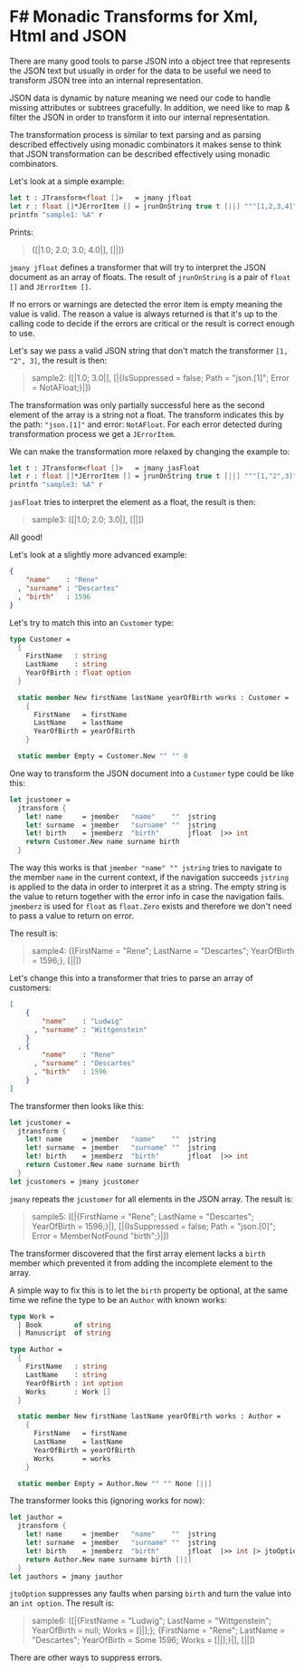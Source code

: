 # F# Monadic Transforms for Xml, Html and JSON

There are many good tools to parse JSON into a object tree that represents the JSON text but usually in order for the data to be useful we need to transform JSON tree into an internal representation.

JSON data is dynamic by nature meaning we need our code to handle missing attributes or subtrees gracefully. In addition, we need like to map & filter the JSON in order to transform it into our internal representation.

The transformation process is similar to text parsing and as parsing described effectively using monadic combinators it makes sense to think that JSON transformation can be described effectively using monadic combinators.

Let's look at a simple example:

```fsharp
let t : JTransform<float []>   = jmany jfloat
let r : float []*JErrorItem [] = jrunOnString true t [||] """[1,2,3,4]"""
printfn "sample1: %A" r
```

Prints:

> ([|1.0; 2.0; 3.0; 4.0|], [||])

`jmany jfloat` defines a transformer that will try to interpret the JSON document as an array of floats. The result of `jrunOnString` is a pair of `float []` and `JErrorItem []`.

If no errors or warnings are detected the error item is empty meaning the value is valid. The reason a value is always returned is that it's up to the calling code to decide if the errors are critical or the result is correct enough to use.

Let's say we pass a valid JSON string that don't match the transformer `[1, "2", 3]`, the result is then:

> sample2: ([|1.0; 3.0|], [|{IsSuppressed = false;
>                   Path = "json.[1]";
>                   Error = NotAFloat;}|])

The transformation was only partially successful here as the second element of the array is a string not a float. The transform indicates this by the path: `"json.[1]"` and error: `NotAFloat`. For each error detected during transformation process we get a `JErrorItem`.

We can make the transformation more relaxed by changing the example to:

```fsharp
let t : JTransform<float []>   = jmany jasFloat
let r : float []*JErrorItem [] = jrunOnString true t [||] """[1,"2",3]"""
printfn "sample3: %A" r
```

`jasFloat` tries to interpret the element as a float, the result is then:

> sample3: ([|1.0; 2.0; 3.0|], [||])

All good!

Let's look at a slightly more advanced example:

```json
{
    "name"    : "Rene"
  , "surname" : "Descartes"
  , "birth"   : 1596
}
```

Let's try to match this into an `Customer` type:

```fsharp
type Customer =
  {
    FirstName   : string
    LastName    : string
    YearOfBirth : float option
  }

  static member New firstName lastName yearOfBirth works : Customer =
    {
      FirstName   = firstName
      LastName    = lastName
      YearOfBirth = yearOfBirth
    }

  static member Empty = Customer.New "" "" 0
```

One way to transform the JSON document into a `Customer` type could be like this:

```fsharp
let jcustomer =
  jtransform {
    let! name     = jmember   "name"    ""  jstring
    let! surname  = jmember   "surname" ""  jstring
    let! birth    = jmemberz  "birth"       jfloat  |>> int
    return Customer.New name surname birth
  }
```

The way this works is that `jmember "name" "" jstring` tries to navigate to the member `name` in the current context, if the navigation succeeds `jstring` is applied to the data in order to interpret it as a string. The empty string is the value to return together with the error info in case the navigation fails. `jmemberz` is used for `float` as `float.Zero` exists and therefore we don't need to pass a value to return on error.

The result is:

> sample4: ({FirstName = "Rene";
>  LastName = "Descartes";
>  YearOfBirth = 1596;}, [||])

Let's change this into a transformer that tries to parse an array of customers:

```json
[
    {
        "name"    : "Ludwig"
      , "surname" : "Wittgenstein"
    }
  , {
        "name"    : "Rene"
      , "surname" : "Descartes"
      , "birth"   : 1596
    }
]
```

The transformer then looks like this:

```fsharp
let jcustomer =
  jtransform {
    let! name     = jmember   "name"    ""  jstring
    let! surname  = jmember   "surname" ""  jstring
    let! birth    = jmemberz  "birth"       jfloat  |>> int
    return Customer.New name surname birth
  }
let jcustomers = jmany jcustomer
```

`jmany` repeats the `jcustomer` for all elements in the JSON array. The result is:

> sample5: ([|{FirstName = "Rene";
>    LastName = "Descartes";
>    YearOfBirth = 1596;}|], [|{IsSuppressed = false;
>                               Path = "json.[0]";
>                               Error = MemberNotFound "birth";}|])

The transformer discovered that the first array element lacks a `birth` member which prevented it from adding the incomplete element to the array.

A simple way to fix this is to let the `birth` property be optional, at the same time we refine the type to be an `Author` with known works:

```fsharp
type Work =
  | Book        of string
  | Manuscript  of string

type Author =
  {
    FirstName   : string
    LastName    : string
    YearOfBirth : int option
    Works       : Work []
  }

  static member New firstName lastName yearOfBirth works : Author =
    {
      FirstName   = firstName
      LastName    = lastName
      YearOfBirth = yearOfBirth
      Works       = works
    }

  static member Empty = Author.New "" "" None [||]
```

The transformer looks this (ignoring works for now):

```fsharp
let jauthor =
  jtransform {
    let! name     = jmember   "name"    ""  jstring
    let! surname  = jmember   "surname" ""  jstring
    let! birth    = jmemberz  "birth"       jfloat  |>> int |> jtoOption
    return Author.New name surname birth [||]
  }
let jauthors = jmany jauthor
```

`jtoOption` suppresses any faults when parsing `birth` and turn the value into an `int option`. The result is:

> sample6: ([|{FirstName = "Ludwig";
>   LastName = "Wittgenstein";
>   YearOfBirth = null;
>    Works = [||];}; {FirstName = "Rene";
>                     LastName = "Descartes";
>                     YearOfBirth = Some 1596;
>                     Works = [||];}|], [||])

There are other ways to suppress errors.


